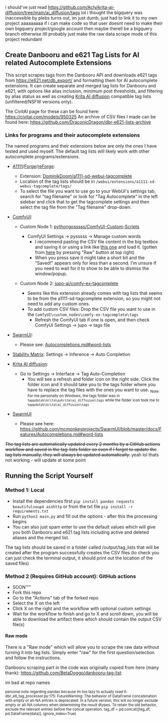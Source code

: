 i should've just read <https://github.com/Acly/krita-ai-diffusion/tree/main/ai_diffusion/tags> lol
i thought the bigquery was inaccessible by plebs turns out, im just dumb, just had to link it to my own project aaaaaaaaa
if i can make code so that user doesnt need to make their own bigquery project/google account then maybe therell be a bigquery branch
otherwise itll probably just make the raw data scrape mode of this project redundant

## Create Danbooru and e621 Tag Lists for AI related Autocomplete Extensions

This script scrapes tags from the Danbooru API and downloads e621 tags from <https://e621.net/db_export/> and formatting them for AI autocomplete extensions. It can create separate and merged tag lists for Danbooru and e621, with options like alias inclusion, minimum post thresholds, and filtering by alias status as well as creating [Krita AI diffusion](https://github.com/Acly/krita-ai-diffusion) compatible tag lists (unfiltered/NSFW versions only).

The CivitAI page for these can be found here: <https://civitai.com/models/950325>
An archive of CSV files I made can be found here: <https://github.com/DraconicDragon/dbr-e621-lists-archive>

### Links for programs and their autocomplete extensions

The named programs and their extensions below are only the ones I have tested and used myself. The default tag lists will likely work with other autocomplete programs/extensions.

- [A1111](https://github.com/AUTOMATIC1111/stable-diffusion-webui)/[Forge](https://github.com/lllyasviel/stable-diffusion-webui-forge)/[reForge](https://github.com/Panchovix/stable-diffusion-webui-reForge):
  - Extension: [DominikDoom/a1111-sd-webui-tagcomplete](https://github.com/DominikDoom/a1111-sd-webui-tagcomplete)
  - Location of the tag lists should be in `/webui/extensions/a1111-sd-webui-tagcomplete/tags/`
  - To select the file you want to use go to your WebUI's settings tab, search for "tag filename" or look for "Tag Autocomplete" in the left sidebar and click that to get the tagcomplete settings and then select the tag file from the "Tag filename" drop-down.

- [ComfyUI](https://github.com/comfyanonymous/ComfyUI):
  - Custom Node 1: [pythongosssss/ComfyUI-Custom-Scripts](https://github.com/pythongosssss/ComfyUI-Custom-Scripts)
    - ComfyUI Settings -> pysssss -> Manage custom words
      - I recommend pasting the CSV file content in the big textbox and saving it or using a link like [this one](https://raw.githubusercontent.com/DraconicDragon/dbr-e621-lists-archive/refs/heads/main/tag-lists/danbooru_e621_merged/danbooru_e621_merged_2024-12-22_pt25-ia-dd-ed_spc.csv) and load it. (gotten from [here](https://github.com/DraconicDragon/dbr-e621-lists-archive/blob/main/tag-lists/danbooru_e621_merged/danbooru_e621_merged_2024-12-22_pt25-ia-dd-ed_spc.csv) by pressing "Raw" button at top right)
      - When you press save it might take a short bit and the "Saved!" appears only for less than a second. I'm unsure if you need to wait for it to show to be able to dismiss the window/popup.

  - Custom Node 2: [jupo-ai/comfy-ex-tagcomplete](https://github.com/jupo-ai/comfy-ex-tagcomplete)
    - Seems like this extension already comes with tag lists that seems to be from the a1111-sd-tagcomplete extension, so you might not need to add any custom ones.
    - To add custom CSV files: Drop the CSV file you want to use in the `ComfyUI\custom_nodes\comfy-ex-tagcomplete\tags`
      - Refresh the ComfyUI tab if one is open, and then check ComfyUI Settings -> jupo -> tags file

- [SwarmUI](https://github.com/LykosAI/StabilityMatrix):
  - Please see: [Autocompletions.md#word-lists](https://github.com/mcmonkeyprojects/SwarmUI/blob/master/docs/Features/Autocompletions.md#word-lists)

- [Stability Matrix](https://github.com/LykosAI/StabilityMatrix): Settings -> Inference -> Auto Completion

- [Krita AI diffusion](https://github.com/Acly/krita-ai-diffusion):
  - Go to Settings -> Interface -> Tag Auto-Completion
    - You will see a refresh and folder icon on the right side. Click the folder icon and it should take you to the tags folder where you have to replace the tag files with the ones you want to use.
    <sub>Note: For me personally on Windows, the tags folder was in `%appdata%\krita\pykrita\ai_diffusion\tags` while the folder icon took me to `%appdata%\krita\ai_diffusion\tags` </sub>

- [SwarmUI](https://github.com/mcmonkeyprojects/SwarmUI)
  - Please see here: <https://github.com/mcmonkeyprojects/SwarmUI/blob/master/docs/Features/Autocompletions.md#word-lists>

~~The tag lists are automatically updated every 2 months by a GitHub actions workflow and saved in the tag-lists folder so even if I forget to update the tag lists manually, they will always be updated automatically.~~ yeah lol thats not working - will update at some point

## Running the Script Yourself

### Method 1: Local

- Install the dependencies first `pip install pandas requests beautifulsoup4 aiohttp` or from the txt file `pip install -r requirements.txt`
- Run `python3 main.py` and fill out the options - after this the processing begins
- You can also just spam enter to use the default values which will give you both Danbooru and e621 tag lists including active and deleted aliases and the merged list.

The tag lists should be saved in a folder called /output/tag_lists that will be created after the program successfully creates the CSV files (to check you can just check the terminal output, it should print out the location of the saved files)

### Method 2 (Requires GitHub account): GitHub actions

- SOON:tm::tm:
- Fork this repo
- Go to the "Actions" tab of the forked repo
- Select the X on the left
- Click X on the right and the workflow with optional custom settings
- Wait for the workflow to finish and go to X and scroll down, you will be able to download the artifact there which should contain the output CSV file(s)

#### Raw mode

There is a "Raw mode" which will allow you to scrape the raw data without turning it into tag lists. Simply enter "raw" for the first question/selection and follow the instructions.

Danbooru scraping part in the code was originally copied from here (many thank): <https://github.com/BetaDoggo/danbooru-tag-list>

im bad at repo names

<sub>personal note regarding pandas because im too lazy to actually read it: dbr_e6_tag_processor.py:175: FutureWarning: The behavior of DataFrame concatenation with empty or all-NA entries is deprecated. In a future version, this will no longer exclude empty or all-NA columns when determining the result dtypes. To retain the old behavior, exclude the relevant entries before the concat operation.
  tag_df = pd.concat([tag_df, pd.DataFrame(data)], ignore_index=True)</sub>
